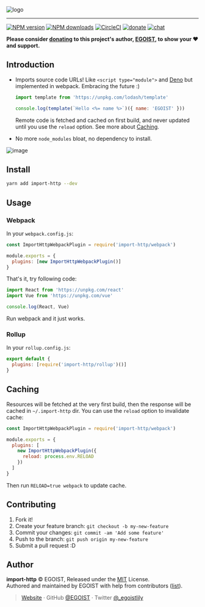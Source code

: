 <img src="https://user-images.githubusercontent.com/8784712/51839289-d122a380-2343-11e9-90b8-bc2756c5dee9.png" alt="logo">

---

[![NPM version](https://badgen.net/npm/v/import-http)](https://npmjs.com/package/import-http) [![NPM downloads](https://badgen.net/npm/dm/import-http)](https://npmjs.com/package/import-http) [![CircleCI](https://badgen.net/circleci/github/egoist/import-http/master)](https://circleci.com/gh/egoist/import-http/tree/master) [![donate](https://badgen.net/badge/support%20me/donate/ff69b4)](https://patreon.com/egoist) [![chat](https://badgen.net/badge/chat%20on/discord/7289DA)](https://chat.egoist.sh)

**Please consider [donating](https://www.patreon.com/egoist) to this project's author, [EGOIST](#author), to show your ❤️ and support.**

## Introduction

- Imports source code URLs! Like `<script type="module">` and [Deno](https://github.com/denoland/deno) but implemented in webpack. Embracing the future :)

  ```js
  import template from 'https://unpkg.com/lodash/template'

  console.log(template(`Hello <%= name %>`)({ name: 'EGOIST' }))
  ```

  Remote code is fetched and cached on first build, and never updated until
  you use the `reload` option. See more about [Caching](#caching).

- No more `node_modules` bloat, no dependency to install.

![image](https://unpkg.com/@egoist/media/projects/import-http/preview.svg)

## Install

```bash
yarn add import-http --dev
```

## Usage

### Webpack

In your `webpack.config.js`:

```js
const ImportHttpWebpackPlugin = require('import-http/webpack')

module.exports = {
  plugins: [new ImportHttpWebpackPlugin()]
}
```

That's it, try following code:

```js
import React from 'https://unpkg.com/react'
import Vue from 'https://unpkg.com/vue'

console.log(React, Vue)
```

Run webpack and it just works.

### Rollup

In your `rollup.config.js`:

```js
export default {
  plugins: [require('import-http/rollup')()]
}
```

## Caching

Resources will be fetched at the very first build, then the response will be cached in `~/.import-http` dir. You can use the `reload` option to invalidate cache:

```js
const ImportHttpWebpackPlugin = require('import-http/webpack')

module.exports = {
  plugins: [
    new ImportHttpWebpackPlugin({
      reload: process.env.RELOAD
    })
  ]
}
```

Then run `RELOAD=true webpack` to update cache.

## Contributing

1. Fork it!
2. Create your feature branch: `git checkout -b my-new-feature`
3. Commit your changes: `git commit -am 'Add some feature'`
4. Push to the branch: `git push origin my-new-feature`
5. Submit a pull request :D

## Author

**import-http** © EGOIST, Released under the [MIT](./LICENSE) License.<br>
Authored and maintained by EGOIST with help from contributors ([list](https://github.com/egoist/import-http/contributors)).

> [Website](https://egoist.sh) · GitHub [@EGOIST](https://github.com/egoist) · Twitter [@\_egoistlily](https://twitter.com/_egoistlily)

